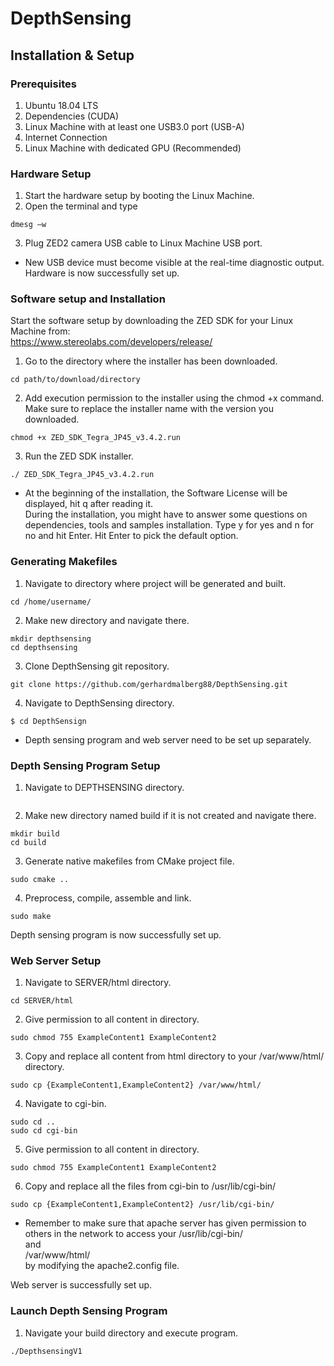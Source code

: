 # DepthSensing

## Installation & Setup
### Prerequisites
1.	Ubuntu 18.04 LTS
2.	Dependencies (CUDA)
3.	Linux Machine with at least one USB3.0 port (USB-A)
4.	Internet Connection
5.	Linux Machine with dedicated GPU (Recommended)
###	Hardware Setup
1. Start the hardware setup by booting the Linux Machine. 
2. Open the terminal and type  
```
dmesg –w  
```
3. Plug ZED2 camera USB cable to Linux Machine USB port. 
* New USB device must become visible at the real-time diagnostic output. 
Hardware is now successfully set up. 
### Software setup and Installation
Start the software setup by downloading the ZED SDK for your Linux Machine from:  
https://www.stereolabs.com/developers/release/  
1. Go to the directory where the installer has been downloaded.  
``` 
cd path/to/download/directory  
```
2. Add execution permission to the installer using the chmod +x command. Make sure to replace the installer name with the version you downloaded.  
```
chmod +x ZED_SDK_Tegra_JP45_v3.4.2.run   
```
3. Run the ZED SDK installer.    
```
./ ZED_SDK_Tegra_JP45_v3.4.2.run  
```
* At the beginning of the installation, the Software License will be displayed, hit q after reading it.  
During the installation, you might have to answer some questions on dependencies, tools and samples installation. Type y for yes and n for no and hit Enter. Hit Enter to pick the default option.  

### Generating Makefiles

1. Navigate to directory where project will be generated and built.
```
cd /home/username/  
```
2. Make new directory and navigate there. 
``` 
mkdir depthsensing  
cd depthsensing  
```
 3. Clone DepthSensing git repository.  
```
git clone https://github.com/gerhardmalberg88/DepthSensing.git  
```
4. Navigate to DepthSensing directory.  
```
$ cd DepthSensign  
```
* Depth sensing program and web server need to be set up separately.   
  
### Depth Sensing Program Setup
1. Navigate to DEPTHSENSING directory.  
```cd DEPTHSENSING
```

2. Make new directory named build if it is not created and navigate there.  
```
mkdir build  
cd build  
```
3. Generate native makefiles from CMake project file.  
```
sudo cmake ..  
```
4. Preprocess, compile, assemble and link.  
```
sudo make  
```
Depth sensing program is now successfully set up.   
   
### Web Server Setup
1. Navigate to SERVER/html directory.  
```
cd SERVER/html  
```
2. Give permission to all content in directory.  
```
sudo chmod 755 ExampleContent1 ExampleContent2  
```
3. Copy and replace all content from html directory to your /var/www/html/ directory.  
```
sudo cp {ExampleContent1,ExampleContent2} /var/www/html/  
```
4. Navigate to cgi-bin.  
```
sudo cd ..  
sudo cd cgi-bin  
```
5. Give permission to all content in directory.  
```
sudo chmod 755 ExampleContent1 ExampleContent2  
```
6. Copy and replace all the files from cgi-bin to /usr/lib/cgi-bin/  
```
sudo cp {ExampleContent1,ExampleContent2} /usr/lib/cgi-bin/  
```
* Remember to make sure that apache server has given permission to others in the network to access your
/usr/lib/cgi-bin/   
and  
/var/www/html/  
by modifying the apache2.config  file.  

Web server is successfully set up.  

### Launch Depth Sensing Program
1. Navigate your build directory and execute program.
```
./DepthsensingV1
```
